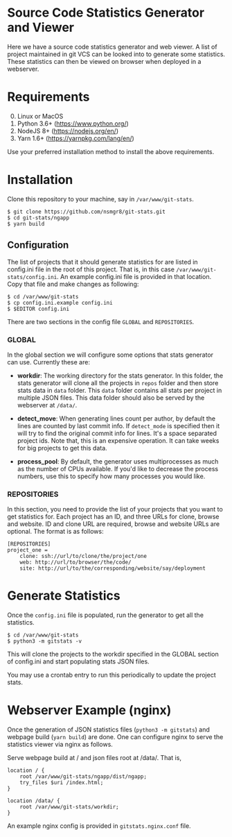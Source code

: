 # Source Code Statistics Generator and Viewer

Here we have a source code statistics generator and web viewer. A list of
project maintained in git VCS can be looked into to generate some statistics.
These statistics can then be viewed on browser when deployed in a webserver.

# Requirements

0. Linux or MacOS
1. Python 3.6+ (https://www.python.org/)
2. NodeJS 8+ (https://nodejs.org/en/)
3. Yarn 1.6+ (https://yarnpkg.com/lang/en/)

Use your preferred installation method to install the above requirements.

# Installation

Clone this repository to your machine, say in `/var/www/git-stats`.

    $ git clone https://github.com/nsmgr8/git-stats.git
    $ cd git-stats/ngapp
    $ yarn build

## Configuration

The list of projects that it should generate statistics for are listed in
config.ini file in the root of this project. That is, in this case
`/var/www/git-stats/config.ini`. An example config.ini file is provided in that
location. Copy that file and make changes as following:

    $ cd /var/www/git-stats
    $ cp config.ini.example config.ini
    $ $EDITOR config.ini

There are two sections in the config file `GLOBAL` and `REPOSITORIES`.

### GLOBAL

In the global section we will configure some options that stats generator can
use. Currently these are:

- **workdir**: The working directory for the stats generator. In this folder,
    the stats generator will clone all the projects in `repos` folder and then
    store stats data in `data` folder. This `data` folder contains all stats
    per project in multiple JSON files. This data folder should also be served
    by the webserver at `/data/`.

- **detect_move**: When generating lines count per author, by default the lines
    are counted by last commit info. If `detect_mode` is specified then it will
    try to find the original commit info for lines. It's a space separated
    project ids. Note that, this is an expensive operation. It can take weeks
    for big projects to get this data.

- **process_pool**: By default, the generator uses multiprocesses as much as
    the number of CPUs available. If you'd like to decrease the process
    numbers, use this to specify how many processes you would like.


### REPOSITORIES

In this section, you need to provide the list of your projects that you want to
get statistics for. Each project has an ID, and three URLs for clone, browse
and website. ID and clone URL are required, browse and website URLs are
optional. The format is as follows:

    [REPOSITORIES]
    project_one =
        clone: ssh://url/to/clone/the/project/one
        web: http://url/to/browser/the/code/
        site: http://url/to/the/corresponding/website/say/deployment

# Generate Statistics

Once the `config.ini` file is populated, run the generator to get all the
statistics.

    $ cd /var/www/git-stats
    $ python3 -m gitstats -v

This will clone the projects to the workdir specified in the GLOBAL section of
config.ini and start populating stats JSON files.

You may use a crontab entry to run this periodically to update the project
stats.

# Webserver Example (nginx)

Once the generation of JSON statistics files (`python3 -m gitstats`) and
webpage build (`yarn build`) are done. One can configure nginx to serve the
statistics viewer via nginx as follows.

Serve webpage build at / and json files root at /data/. That is,

    location / {
        root /var/www/git-stats/ngapp/dist/ngapp;
        try_files $uri /index.html;
    }

    location /data/ {
        root /var/www/git-stats/workdir;
    }

An example nginx config is provided in `gitstats.nginx.conf` file.
